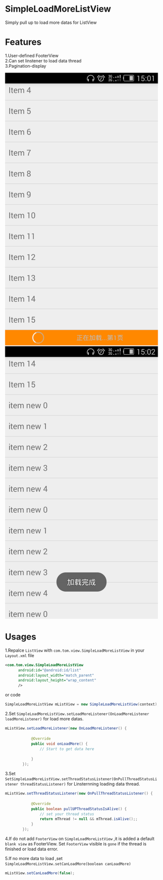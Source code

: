 # SimpleLoadMoreListView
Simply pull up to load more datas for ListView

# Features
1.User-defined FooterView<br>
2.Can set linstener to load data thread<br>
3.Pagination-display

![Alt text](images/Screenshot_1.png)
![Alt text](images/Screenshot_2.png)


# Usages
1.Repalce `ListView` with `com.tom.view.SimpleLoadMoreListView` in your `Layout.xml` file
``` xml
<com.tom.view.SimpleLoadMoreListView
      android:id="@android:id/list"
      android:layout_width="match_parent"
      android:layout_height="wrap_content" 
      />
```
or code
```Java
SimpleLoadMoreListView mListView = new SimpleLoadMoreListView(context);
```
2.Set `SimpleLoadMoreListView.setLoadMoreListener(OnLoadMoreListener loadMoreListener)` for load more datas.</br>
```Java
mListView.setLoadMoreListener(new OnLoadMoreListener() {
			
			@Override
			public void onLoadMore() {
				// Start to get data here
				
			}
		});
```

3.Set `SetSimpleLoadMoreListView.setThreadStatusListener(OnPullThreadStatusListener threadStatusListener)` for 
Linsternning loading data thread.<br>
```Java
mListView.setThreadStatusListener(new OnPullThreadStatusListener() {
			
			@Override
			public boolean pullUPThreadStatusIsAlive() {
				// set your thread status 
				return mThread != null && mThread.isAlive();;
			}
		});
```
4.If do not add `FooterView` on `SimpleLoadMoreListView` ,it is added a default `blank view` as FooterView.
Set `FooterView` visible is `gone` if the thread is finished or load data error.

5.If no more data to load ,set `SimpleLoadMoreListView.setCanLoadMore(boolean canLoadMore)` 
```Java
mListView.setCanLoadMore(false);
```
